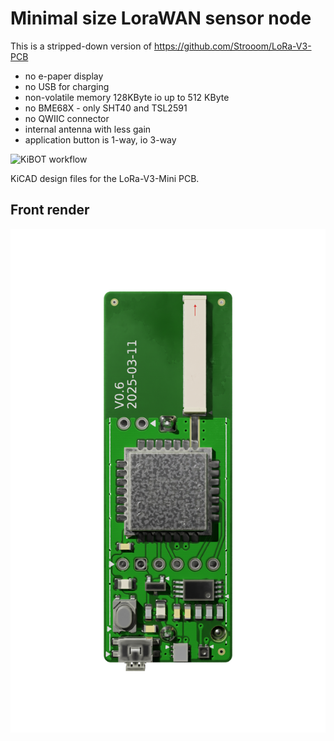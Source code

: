 # Minimal size LoraWAN sensor node

This is a stripped-down version of https://github.com/Strooom/LoRa-V3-PCB
* no e-paper display
* no USB for charging
* non-volatile memory 128KByte io up to 512 KByte
* no BME68X - only SHT40 and TSL2591
* no QWIIC connector
* internal antenna with less gain
* application button is 1-way, io 3-way

![KiBOT workflow](https://github.com/strooom/LoRa-V3-Mini-PCB/actions/workflows/checkandgenerate.yml/badge.svg)

KiCAD design files for the LoRa-V3-Mini PCB.

## Front render
![Alt text](outputs/pcb/front.png)
